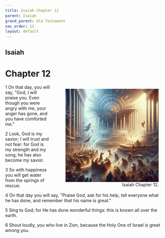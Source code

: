 ```yaml
---
title: Isaiah Chapter 12
parent: Isaiah
grand_parent: Old Testament
nav_order: 12
layout: default
---
```


## Isaiah

# Chapter 12

<figure style="float: right; margin-right: 10px;">
    <img src="/assets/Image/Isaiah/500/12.jpg" alt="Isaiah Chapter 12" style="width: 300px; height: 300px; float: right;padding-left: 10px;"/>
    <figcaption style="clear: both;text-align: right;">Isaiah Chapter 12.</figcaption>
</figure>
1 On that day, you will say, "God, I will praise you. Even though you were angry with me, your anger has gone, and you have comforted me."

2 Look, God is my savior; I will trust and not fear: for God is my strength and my song; he has also become my savior.

3 So with happiness you will get water from the springs of rescue.

4 On that day you will say, "Praise God, ask for his help, tell everyone what he has done, and remember that his name is great."

5 Sing to God; for He has done wonderful things: this is known all over the earth.

6 Shout loudly, you who live in Zion, because the Holy One of Israel is great among you.


